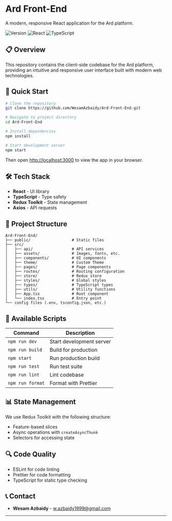 # Ard Front-End

A modern, responsive React application for the Ard platform.

![Version](https://img.shields.io/badge/version-1.0.0-blue.svg)
![React](https://img.shields.io/badge/React-18.x-61dafb.svg)
![TypeScript](https://img.shields.io/badge/TypeScript-5.x-3178c6.svg)

## 📋 Overview

This repository contains the client-side codebase for the Ard platform, providing an intuitive and responsive user interface built with modern web technologies.

## 🚀 Quick Start

```bash
# Clone the repository
git clone https://github.com/WesamAzbaidy/Ard-Front-End.git

# Navigate to project directory
cd Ard-Front-End

# Install dependencies
npm install

# Start development server
npm start
```

Then open [http://localhost:3000](http://localhost:3000) to view the app in your browser.

## 🛠️ Tech Stack

- **React** - UI library
- **TypeScript** - Type safety
- **Redux Toolkit** - State management
- **Axios** - API requests

## 📁 Project Structure

```
Ard-Front-End/
├── public/                  # Static files
├── src/
│   ├── api/                 # API services
│   ├── assets/              # Images, fonts, etc.
│   ├── components/          # UI components
│   ├── theme/               # Custom Theme
│   ├── pages/               # Page components
│   ├── routes/              # Routing configuration
│   ├── store/               # Redux store
│   ├── styles/              # Global styles
│   ├── types/               # TypeScript types
│   ├── utils/               # Utility functions
│   ├── App.tsx              # Root component
│   └── index.tsx            # Entry point
└── config files (.env, tsconfig.json, etc.)
```

## 📝 Available Scripts

| Command | Description |
|---------|-------------|
| `npm run dev` | Start development server |
| `npm run build` | Build for production |
| `npm start` | Run production build |
| `npm run test` | Run test suite |
| `npm run lint` | Lint codebase |
| `npm run format` | Format with Prettier |

## 📊 State Management

We use Redux Toolkit with the following structure:

- Feature-based slices
- Async operations with `createAsyncThunk`
- Selectors for accessing state

## 🔍 Code Quality

- ESLint for code linting
- Prettier for code formatting
- TypeScript for static type checking

## 📞 Contact

- **Wesam Azbaidy** -  w.azbaidy1999@gmail.com

---
